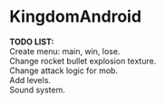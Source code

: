 KingdomAndroid
==============
<b>TODO LIST:</b><br>
Create menu: main, win, lose.<br>
Change rocket bullet explosion texture.<br>
Change attack logic for mob.<br>
Add levels.<br>
Sound system.
